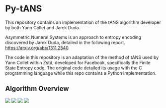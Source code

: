 # Py-tANS

This repository contains an implementation of the tANS algorithm developer by both Yann Collet and Jarek Duda.

Asymmetric Numeral Systems is an approach to entropy encoding discovered by Jarek Duda, detailed in the following report. https://arxiv.org/abs/1311.2540 

The code in this repository is an adaptation of the method of tANS used by Yann Collet within Zstd, developed for Facebook, specifically the Finite State Entropy code. The original code detailed its usage with the C programming language while this repo contains a Python Implementation.

## Algorithm Overview

<img src=https://3.bp.blogspot.com/-2kAzQkAjifA/WXFdxA2UjYI/AAAAAAAABwo/YcQwCC7Jmm0p8x55y-d3tuBwxdk-MtnrgCPcBGAYYCw/s1600/4states.png />

<img src=https://3.bp.blogspot.com/-4fGLCD4S3ck/WXI2nGBruzI/AAAAAAAABww/pXffRq9_TT4IdHTKSqupSKRhGyeIEZEXgCLcBGAs/s1600/5ranges.png />

<img src=http://2.bp.blogspot.com/-xbkXS6jDSCk/Uvf238sQKmI/AAAAAAAAA-Q/I0AmHbver98/s1600/16states_fastScan.png />

<img src=http://1.bp.blogspot.com/-qKIrVODaV6s/Uv3nbEyB8ZI/AAAAAAAAA_M/4SyWsR-Ws9U/s1600/5_16_linked_destinations.png />